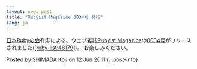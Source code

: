 ```yaml
---
layout: news_post
title: "Rubyist Magazine 0034号 発行"
lang: ja
---
```


[日本Rubyの会][1]有志による、ウェブ雑誌[Rubyist
Magazine][2]の[0034号][3]がリリースされました([\[ruby-list:48179\]][4])。 お楽しみください。

Posted by SHIMADA Koji on 12 Jun 2011
{: .post-info}



[1]: http://jp.rubyist.net/ 
[2]: http://jp.rubyist.net/magazine/ 
[3]: http://jp.rubyist.net/magazine/?0034 
[4]: http://blade.nagaokaut.ac.jp/cgi-bin/scat.rb/ruby/ruby-list/48179 

